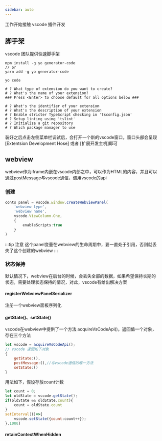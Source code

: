 ```yaml
---
sidebar: auto
---
```



工作开始接触 vscode 插件开发

## 脚手架

vscode 团队提供快速脚手架
```shell
npm install -g yo generator-code
// or
yarn add -g yo generator-code
```
```
yo code

# ? What type of extension do you want to create?
# ? What's the name of your extension?
### Press <Enter> to choose default for all options below ###

# ? What's the identifier of your extension
# ? What's the description of your extension
# ? Enable stricter TypeScript checking in 'tsconfig.json'
# ? Setup linting using 'tslint'
# ? Initialize a git repository
# ? Which package manager to use
```
装好之后点击左侧菜单栏调试后，会打开一个新的vscode窗口，窗口头部会呈现 [Extentsion Development Hose] 或者 [扩展开发主机]即可

## webview

webview作为iframe内嵌在vscode内部之中，可以作为HTML的内容，并且可以通过postMessage与vscode通信，调用vscode的api

### 创建

```typescript
conts panel = vscode.window.createWebviewPanel(
    'webview type',
    'webview name', 
    vscode.ViewColumn.One,
    {
        enableScripts:true
    } 
)
```

:::tip 注意
这个panel变量在webview的生命周期中，要一直处于引用，否则就丢失了这个创建的webview
:::

### 状态保持
默认情况下，webview在后台的时候，会丢失全部的数据，如果希望保持长期的状态，需要处理状态保持的情况，对此，vscode有给出解决方案
#### registerWebviewPanelSerializer
注册一个webview面板序列化
#### getState()、setState()
vscode在webview中提供了一个方法 acquireVsCodeApi()，返回值一个对象，存在三个方法
```javascript
let vscode = acquireVsCodeApi();
// vscode 返回如下对象
{
    getState:(),
    postMessage:(),//与vscode通信的唯一方法
    setState:()
}
```
用法如下，假设存放count计数
```javascript
let count = 0;
let oldState = vscode.getState();
if(oldState && oldState.count){
    count = oldState.count
}
setInterval(()=>{
    vscode.setState({count:count++});
},1000)
```
#### retainContextWhenHidden